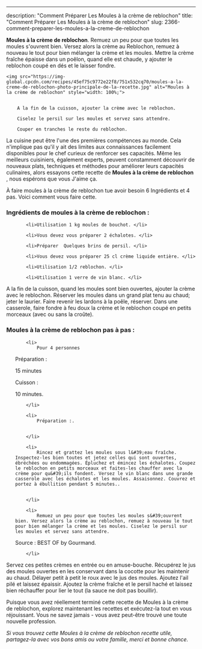 ---
description: "Comment Préparer Les Moules à la crème de reblochon"
title: "Comment Préparer Les Moules à la crème de reblochon"
slug: 2366-comment-preparer-les-moules-a-la-creme-de-reblochon

<p>
	<strong>Moules à la crème de reblochon</strong>. 
	Remuez un peu pour que toutes les moules s&#39;ouvrent bien. Versez alors la crème au Reblochon, remuez à nouveau le tout pour bien mélanger la crème et les moules. Mettre la crème fraîche épaisse dans un poêlon, quand elle est chaude, y ajouter le reblochon coupé en dés et le laisser fondre.
</p>
<p>
	
	<img src="https://img-global.cpcdn.com/recipes/45ef75c9772e22f8/751x532cq70/moules-a-la-creme-de-reblochon-photo-principale-de-la-recette.jpg" alt="Moules à la crème de reblochon" style="width: 100%;">
	
	
		A la fin de la cuisson, ajouter la crème avec le reblochon.
	
		Ciselez le persil sur les moules et servez sans attendre.
	
		Couper en tranches le reste du reblochon.
	
</p>

La cuisine peut être l'une des premières compétences au monde. Cela n'implique pas qu'il y ait des limites aux connaissances facilement disponibles pour le chef curieux de renforcer ses capacités. Même les meilleurs cuisiniers, également experts, peuvent constamment découvrir de nouveaux plats, techniques et méthodes pour améliorer leurs capacités culinaires, alors essayons cette recette de <strong> Moules à la crème de reblochon </strong>, nous espérons que vous J'aime ça.

<!--inarticleads1-->

À faire moules à la crème de reblochon tue avoir besoin 6 Ingrédients et 4 pas. Voici comment vous faire cette.

<h3>Ingrédients de moules à la crème de reblochon :</h3>

<ol>
	
		<li>Utilisation 1 kg moules de bouchot. </li>
	
		<li>Vous devez vous préparer 2 échalotes. </li>
	
		<li>Préparer  Quelques brins de persil. </li>
	
		<li>Vous devez vous préparer 25 cl crème liquide entière. </li>
	
		<li>Utilisation 1/2 reblochon. </li>
	
		<li>Utilisation 1 verre de vin blanc. </li>
	
</ol>

A la fin de la cuisson, quand les moules sont bien ouvertes, ajouter la crème avec le reblochon. Réserver les moules dans un grand plat tenu au chaud; jeter le laurier. Faire revenir les lardons à la poêle, réserver. Dans une casserole, faire fondre à feu doux la crème et le reblochon coupé en petits morceaux (avec ou sans la croûte). 

<!--inarticleads2-->

<h3>Moules à la crème de reblochon pas à pas :</h3>

<ol>
	
		<li>
			Pour 4 personnes

Préparation :

15 minutes

Cuisson :

10 minutes.
			
			
		</li>
	
		<li>
			Préparation :.
			
			
		</li>
	
		<li>
			Rincez et grattez les moules sous l&#39;eau fraîche. Inspectez-les bien toutes et jetez celles qui sont ouvertes, ébréchées ou endommagées. Épluchez et émincez les échalotes. Coupez le reblochon en petits morceaux et faites-les chauffer avec la crème pour qu&#39;ils fondent. Versez le vin blanc dans une grande casserole avec les échalotes et les moules. Assaisonnez. Couvrez et portez à ébullition pendant 5 minutes..
			
			
		</li>
	
		<li>
			Remuez un peu pour que toutes les moules s&#39;ouvrent bien. Versez alors la crème au reblochon, remuez à nouveau le tout pour bien mélanger la crème et les moules. Ciselez le persil sur les moules et servez sans attendre.

Source : BEST OF by Gourmand.
			
			
		</li>
	
</ol>

Servez ces petites crèmes en entrée ou en amuse-bouche. Récupérez le jus des moules ouvertes en les conservant dans la cocotte pour les maintenir au chaud. Délayer petit à petit le roux avec le jus des moules. Ajoutez l&#39;ail pilé et laissez épaissir. Ajoutez la crème fraîche et le persil haché et laissez bien réchauffer pour lier le tout (la sauce ne doit pas bouillir). 

<!--inarticleads1-->

<p>
Puisque vous avez réellement terminé cette recette de Moules à la crème de reblochon, explorez maintenant les recettes et exécutez-la tout en vous réjouissant. Vous ne savez jamais - vous avez peut-être trouvé une toute nouvelle profession.
</p>

<p>
<i>Si vous trouvez cette Moules à la crème de reblochon recette utile, partagez-la avec vos bons amis ou votre famille, merci et bonne chance.</i>
</p>
